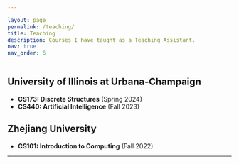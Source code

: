 ```yaml
---

layout: page
permalink: /teaching/
title: Teaching
description: Courses I have taught as a Teaching Assistant.
nav: true
nav_order: 6
---
```


## University of Illinois at Urbana-Champaign
- **CS173: Discrete Structures** (Spring 2024)
- **CS440: Artificial Intelligence** (Fall 2023)

## Zhejiang University
- **CS101: Introduction to Computing** (Fall 2022)

---

